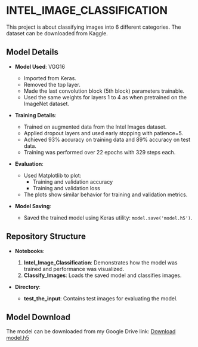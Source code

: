 # INTEL_IMAGE_CLASSIFICATION

This project is about classifying images into 6 different categories. The dataset can be downloaded from Kaggle.

## Model Details

- **Model Used**: VGG16
  - Imported from Keras.
  - Removed the top layer.
  - Made the last convolution block (5th block) parameters trainable.
  - Used the same weights for layers 1 to 4 as when pretrained on the ImageNet dataset.

- **Training Details**:
  - Trained on augmented data from the Intel Images dataset.
  - Applied dropout layers and used early stopping with patience=5.
  - Achieved 93% accuracy on training data and 89% accuracy on test data.
  - Training was performed over 22 epochs with 329 steps each.

- **Evaluation**:
  - Used Matplotlib to plot:
    - Training and validation accuracy
    - Training and validation loss
  - The plots show similar behavior for training and validation metrics.

- **Model Saving**:
  - Saved the trained model using Keras utility: `model.save('model.h5')`.

## Repository Structure

- **Notebooks**:
  1. **Intel_Image_Classification**: Demonstrates how the model was trained and performance was visualized.
  2. **Classify_Images**: Loads the saved model and classifies images.

- **Directory**:
  - **test_the_input**: Contains test images for evaluating the model.

## Model Download

The model can be downloaded from my Google Drive link: [Download model.h5](https://drive.google.com/file/d/130OPjHVOfB2ERjJP0DOu9xCHlB5tnxT8/view?usp=drive_link)
